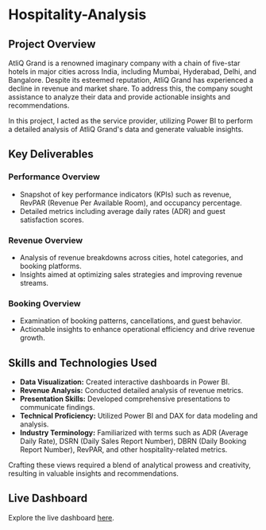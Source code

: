 # Hospitality-Analysis

## Project Overview

AtliQ Grand is a renowned imaginary company with a chain of five-star hotels in major cities across India, including Mumbai, Hyderabad, Delhi, and Bangalore. Despite its esteemed reputation, AtliQ Grand has experienced a decline in revenue and market share. To address this, the company sought assistance to analyze their data and provide actionable insights and recommendations.

In this project, I acted as the service provider, utilizing Power BI to perform a detailed analysis of AtliQ Grand's data and generate valuable insights.

## Key Deliverables

### Performance Overview
- Snapshot of key performance indicators (KPIs) such as revenue, RevPAR (Revenue Per Available Room), and occupancy percentage.
- Detailed metrics including average daily rates (ADR) and guest satisfaction scores.

### Revenue Overview
- Analysis of revenue breakdowns across cities, hotel categories, and booking platforms.
- Insights aimed at optimizing sales strategies and improving revenue streams.

### Booking Overview
- Examination of booking patterns, cancellations, and guest behavior.
- Actionable insights to enhance operational efficiency and drive revenue growth.

## Skills and Technologies Used

- **Data Visualization:** Created interactive dashboards in Power BI.
- **Revenue Analysis:** Conducted detailed analysis of revenue metrics.
- **Presentation Skills:** Developed comprehensive presentations to communicate findings.
- **Technical Proficiency:** Utilized Power BI and DAX for data modeling and analysis.
- **Industry Terminology:** Familiarized with terms such as ADR (Average Daily Rate), DSRN (Daily Sales Report Number), DBRN (Daily Booking Report Number), RevPAR, and other hospitality-related metrics.

Crafting these views required a blend of analytical prowess and creativity, resulting in valuable insights and recommendations.

## Live Dashboard

Explore the live dashboard [here](https://app.powerbi.com/view?r=eyJrIjoiYzQ4Mzg5ZTEtMzczNS00MzBmLTk3M2YtOTdiZjYyZTQ5ZTBlIiwidCI6ImM2ZTU0OWIzLTVmNDUtNDAzMi1hYWU5LWQ0MjQ0ZGM1YjJjNCJ9&pageName=ReportSection3aac053726c8ce52444b).
